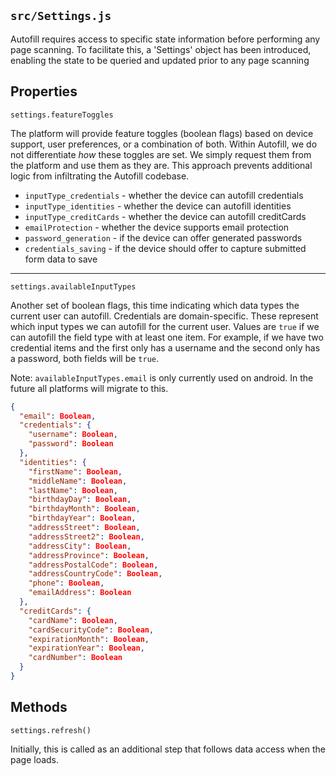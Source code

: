 ## `src/Settings.js`

Autofill requires access to specific state information before performing any page scanning. To facilitate this, a 'Settings' object has been introduced, enabling the state to be queried and updated prior to any page scanning

## Properties

`settings.featureToggles`

The platform will provide feature toggles (boolean flags) based on device support, user preferences, or a combination of both. Within Autofill, we do not differentiate *how* these toggles are set. We simply request them from the platform and use them as they are. This approach prevents additional logic from infiltrating the Autofill codebase.

- `inputType_credentials` - whether the device can autofill credentials
- `inputType_identities` - whether the device can autofill identities
- `inputType_creditCards` - whether the device can autofill creditCards
- `emailProtection` - whether the device supports email protection
- `password_generation` - if the device can offer generated passwords
- `credentials_saving` - if the device should offer to capture submitted form data to save

---

`settings.availableInputTypes`

Another set of boolean flags, this time indicating which data types the current user can autofill.
Credentials are domain-specific. These represent which input types we can autofill for the current user.
Values are `true` if we can autofill the field type with at least one item. For example, if we have two
credential items and the first only has a username and the second only has a password, both fields will be `true`.

Note: `availableInputTypes.email` is only currently used on android. In the future all platforms will migrate to this.

```json
{
  "email": Boolean,
  "credentials": {
    "username": Boolean,
    "password": Boolean
  },
  "identities": {
    "firstName": Boolean,
    "middleName": Boolean,
    "lastName": Boolean,
    "birthdayDay": Boolean,
    "birthdayMonth": Boolean,
    "birthdayYear": Boolean,
    "addressStreet": Boolean,
    "addressStreet2": Boolean,
    "addressCity": Boolean,
    "addressProvince": Boolean,
    "addressPostalCode": Boolean,
    "addressCountryCode": Boolean,
    "phone": Boolean,
    "emailAddress": Boolean
  },
  "creditCards": {
    "cardName": Boolean,
    "cardSecurityCode": Boolean,
    "expirationMonth": Boolean,
    "expirationYear": Boolean,
    "cardNumber": Boolean
  }
}
```

## Methods

`settings.refresh()`

Initially, this is called as an additional step that follows data access when the page loads.
